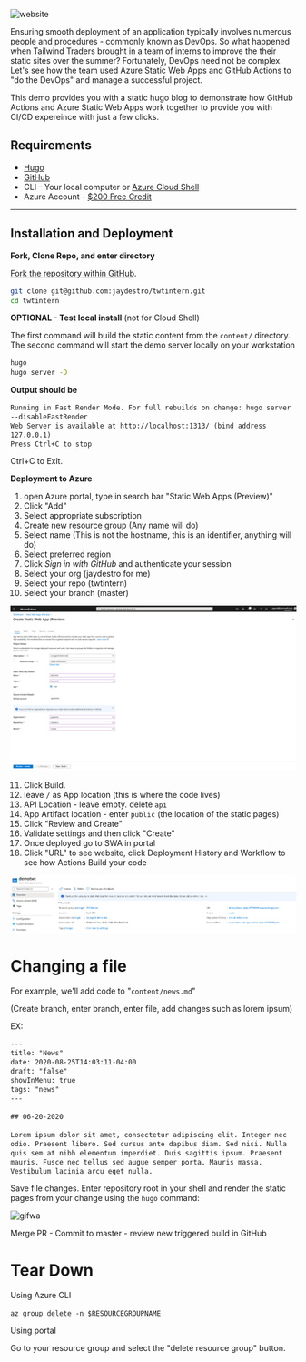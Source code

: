 
![website](images/gifwa.gif)

Ensuring smooth deployment of an application typically involves numerous people and procedures - commonly known as DevOps. So what happened when Tailwind Traders brought in a team of interns to improve the their static sites over the summer? Fortunately, DevOps need not be complex. Let's see how the team used Azure Static Web Apps and GitHub Actions to "do the DevOps" and manage a successful project.

This demo provides you with a static hugo blog to demonstrate how GitHub Actions and Azure Static Web Apps work together to provide you with CI/CD expereince with just a few clicks.

## Requirements

* [Hugo](https://gohugo.io/getting-started/installing/)
* [GitHub](https://github.com/)
* CLI - Your local computer or [Azure Cloud Shell](https://docs.microsoft.com/en-us/azure/developer/terraform/get-started-cloud-shell?WT.mc_id=devto-blog-jagord)
* Azure Account - [$200 Free Credit](https://cda.ms/1zH)

---

## Installation and Deployment

**Fork, Clone Repo, and enter directory**

[Fork the repository within GitHub](https://docs.github.com/en/github/getting-started-with-github/fork-a-repo).

```bash
git clone git@github.com:jaydestro/twtintern.git
cd twtintern
```

**OPTIONAL - Test local install** (not for Cloud Shell)

The first command will build the static content from the `content/` directory.  The second command will start the demo server locally on your workstation  

```bash
hugo 
hugo server -D 
```

**Output should be**

```@Serving pages from memory
Running in Fast Render Mode. For full rebuilds on change: hugo server --disableFastRender
Web Server is available at http://localhost:1313/ (bind address 127.0.0.1)
Press Ctrl+C to stop
```

Ctrl+C  to Exit.

**Deployment to Azure**

1. open Azure portal, type in search bar "Static Web Apps (Preview)"
2. Click "Add"
3. Select appropriate subscription
4. Create new resource group (Any name will do)
5. Select name (This is not the hostname, this is an identifier, anything will do)
6. Select preferred region
7. Click *Sign in with GitHub* and authenticate your session
8. Select your org (jaydestro for me)
9. Select your repo (twtintern)
10. Select your branch (master)

<img src="images/Screen Shot 2020-08-31 at 10.32.05 AM.png" alt="Screen Shot 2020-08-31 at 10.32.05 AM" style="zoom:50%;" />

11. Click Build.
12. leave `/` as App location (this is where the code lives)
13. API Location - leave empty. delete `api`
14. App Artifact location - enter `public` (the location of the static pages)
15. Click "Review and Create"
16. Validate settings and then click "Create"
17. Once deployed go to SWA in portal
18. Click "URL" to see website, click Deployment History and Workflow to see how Actions Build your code

<img src="images/Screen Shot 2020-08-31 at 10.41.15 AM.png" alt="Screen Shot 2020-08-31 at 10.41.15 AM" style="zoom:50%;" />

# Changing a file

For example, we'll add code to "`content/news.md`"

(Create branch, enter branch, enter file, add changes such as lorem ipsum)

EX:

```markdon
---
title: "News"
date: 2020-08-25T14:03:11-04:00
draft: "false"
showInMenu: true
tags: "news"
---

## 06-20-2020

Lorem ipsum dolor sit amet, consectetur adipiscing elit. Integer nec odio. Praesent libero. Sed cursus ante dapibus diam. Sed nisi. Nulla quis sem at nibh elementum imperdiet. Duis sagittis ipsum. Praesent mauris. Fusce nec tellus sed augue semper porta. Mauris massa. Vestibulum lacinia arcu eget nulla. 
```

Save file changes. Enter repository root in your shell and render the static pages from your change using the `hugo` command:

![gifwa](images/gifwa.gif)

Merge PR - Commit to master - review new triggered build in GitHub

# Tear Down

Using Azure CLI

```az group delete -n $RESOURCEGROUPNAME```

Using portal

Go to your resource group and select the "delete resource group" button.



